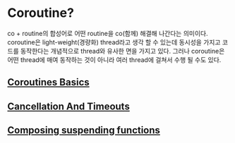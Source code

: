 # Coroutine?
co + routine의 합성어로 어떤 routine을 co(함께) 해결해 나간다는 의미이다. coroutine은 light-weight(경량화) thread라고 생각 할 수 있는데 동시성을 가지고 코드를 동작한다는 개념적으로 thread와 유사한 면을 가지고 있다. 그러나 coroutine은 어떤 thread에 매여 동작하는 것이 아니라 여러 thread에 걸쳐서 수행 될 수도 있다.

## [Coroutines Basics](./src/main/kotlin/basic/README.md)

## [Cancellation And Timeouts](./src/main/kotlin/cancellation_timeouts/README.md)

## [Composing suspending functions](./src/main/kotlin/suspending_function/README.md)
